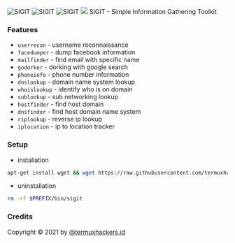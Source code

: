 <img title="SIGIT" src="https://img.shields.io/badge/CODENAME%20-SIGIT-SCRIPT?colorA=grey&colorB=green&style=for-the-badge"> <img title="SIGIT" src="https://img.shields.io/badge/VERSION%20-1.0-SCRIPT?colorA=grey&colorB=green&style=for-the-badge"> <img title="SIGIT" src="https://img.shields.io/badge/PYTHON-SCRIPT?colorA=grey&colorB=green&style=for-the-badge">
<img src="https://raw.githubusercontent.com/termuxhackers-id/SIGIT/main/src/IMG_20210421_133826.jpg">
SIGIT - Simple Information Gathering Toolkit

### Features
- ```userrecon```    - username reconnaissance
- ```facedumper```   - dump facebook information
- ```mailfinder``` - find email with specific name
- ```godorker``` - dorking with google search
- ```phoneinfo``` - phone number information
- ```dnslookup``` - domain name system lookup
- ```whoislookup``` - identify who is on domain
- ```sublookup``` - sub networking lookup
- ```hostfinder``` - find host domain
- ```dnsfinder``` - find host domain name system
- ```riplookup``` - reverse ip lookup
- ```iplocation``` - ip to location tracker

### Setup
- installation
```bash
apt-get install wget && wget https://raw.githubusercontent.com/termuxhackers-id/SIGIT/main/install.sh && bash install.sh
```
- uninstallation
```bash
rm -rf $PREFIX/bin/sigit
```
### Credits
Copyright © 2021 by <a href="https://facebook.com/termuxhackers.id">@termuxhackers.id</a>
